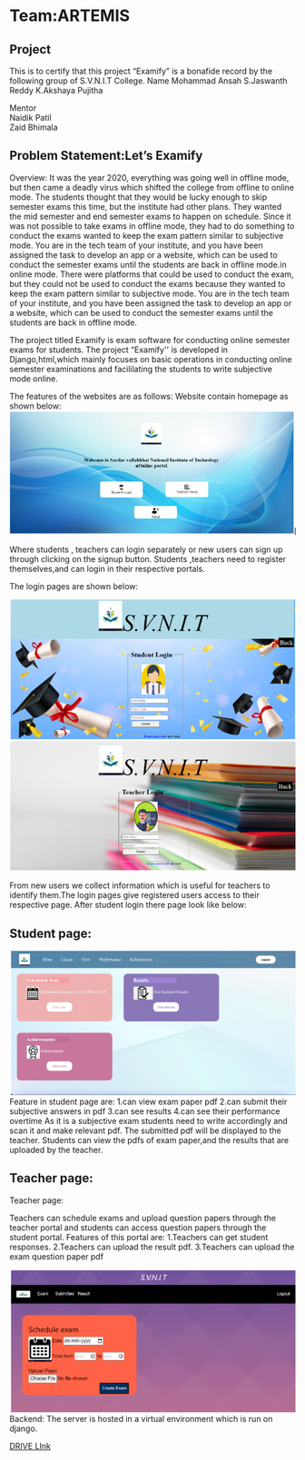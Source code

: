 # Team:ARTEMIS
##                        Project
This is to certify that this project  “Examify”  is a bonafide record by the following group of S.V.N.I.T College.
Name 
Mohammad Ansah
S.Jaswanth Reddy 
K.Akshaya Pujitha

Mentor                                                                                     
Naidik Patil                                                 
Zaid Bhimala

## Problem Statement:Let’s Examify
Overview:
It was the year 2020, everything was going well in offline mode, but then came a deadly virus which
shifted the college from offline to online mode. The students thought that they would be lucky enough to
skip semester exams this time, but the institute had other plans. They wanted the mid semester and end
semester exams to happen on schedule.
Since it was not possible to take exams in offline mode, they had to do something to conduct the exams
wanted to keep the exam pattern similar to subjective mode.
You are in the tech team of your institute, and you have been assigned the task to develop an app or a
website, which can be used to conduct the semester exams until the students are back in offline mode.in online mode. There were platforms that could be used to conduct the exam, but they could not be used to conduct the exams because they wanted to keep the exam pattern similar to subjective mode.
You are in the tech team of your institute, and you have been assigned the task to develop an app or a
website, which can be used to conduct the semester exams until the students are back in offline mode.

The project titled Examify is exam software for conducting online semester exams for students. The project “Examify'' is developed in Django,html,which mainly focuses on basic operations in conducting online semester examinations and facililating the students to write  subjective mode online. 

The features of the websites are as follows:
Website contain homepage as shown below:
<img src="source/img1.png" >

Where students , teachers can login separately or new users can sign up through clicking on the signup button.
Students ,teachers need to register themselves,and can login in their respective portals.

The login pages are shown below:

<img src="source/img2.png">
<img src="source/img3.png">

From  new users we collect  information which is useful for teachers to identify  them.The login pages give registered users access to their respective page.
After student login there page look like below:
## Student page:
<img src="source/img4.png">
Feature in student page are:
            1.can view exam paper pdf
            2.can submit their subjective answers in pdf
            3.can see results
            4.can see their performance overtime
As it is a subjective exam students need to write accordingly and scan it and make relevant pdf. The submitted pdf will be displayed to the teacher. Students can view the pdfs of  exam paper,and the results that are uploaded by the teacher.  



## Teacher page:

Teacher page:

Teachers can schedule exams and upload question papers through the teacher portal and students can access question papers through the student portal.
Features of this  portal are:
  1.Teachers  can get student responses.
  2.Teachers  can upload the result pdf.
  3.Teachers  can upload the exam question paper pdf

<img src="source/img5.png">
Backend:
The server is hosted in a virtual environment  which is run on django.

[DRIVE LInk](https://drive.google.com/file/d/1VBxvWu6BUsWDA8iKx1Rkcdt7VeSfjrHm/view?usp=sharing)
